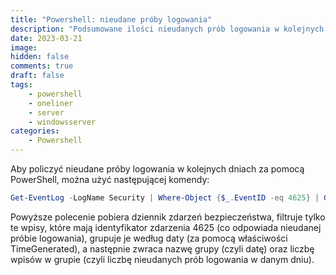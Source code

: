```yaml
---
title: "Powershell: nieudane próby logowania"
description: "Podsumowane ilości nieudanych prób logowania w kolejnych dniach"
date: 2023-03-21
image: 
hidden: false
comments: true
draft: false
tags:
    - powershell
    - oneliner
    - server
    - windowsserver
categories:
    - Powershell
---
```


Aby policzyć nieudane próby logowania w kolejnych dniach za pomocą PowerShell, można użyć następującej komendy:

```powershell
Get-EventLog -LogName Security | Where-Object {$_.EventID -eq 4625} | Group-Object -Property {$_.TimeGenerated.ToShortDateString()} | Select-Object Name, Count
```

Powyższe polecenie pobiera dziennik zdarzeń bezpieczeństwa, filtruje tylko te wpisy, które mają identyfikator zdarzenia 4625 (co odpowiada nieudanej próbie logowania), grupuje je według daty (za pomocą właściwości TimeGenerated), a następnie zwraca nazwę grupy (czyli datę) oraz liczbę wpisów w grupie (czyli liczbę nieudanych prób logowania w danym dniu).